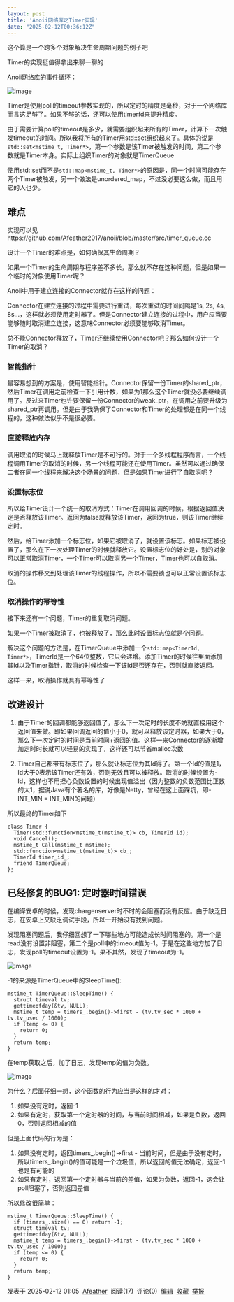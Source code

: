 ```yaml
---
layout: post
title: 'Anoii网络库之Timer实现'
date: "2025-02-12T00:36:12Z"
---
```

这个算是一个跨多个对象解决生命周期问题的例子吧

Timer的实现挺值得拿出来聊一聊的

Anoii网络库的事件循环：

![image](https://img2024.cnblogs.com/blog/2771459/202502/2771459-20250212000739210-240784718.png)

Timer是使用poll的timeout参数实现的，所以定时的精度是毫秒，对于一个网络库而言这足够了。如果不够的话，还可以使用timerfd来提升精度。

由于需要计算poll的timeout是多少，就需要组织起来所有的Timer，计算下一次触发timeout的时间。所以我将所有的Timer用std::set组织起来了。具体的说是`std::set<mstime_t, Timer*>`，第一个参数是该Timer被触发的时间，第二个参数就是Timer本身。实际上组织Timer的对象就是TimerQueue

使用std::set而不是`std::map<mstime_t, Timer*>`的原因是，同一个时间可能存在两个Timer被触发，另一个做法是unordered\_map，不过没必要这么做，而且用它的人也少。

难点
--

实现可以见https://github.com/Afeather2017/anoii/blob/master/src/timer\_queue.cc

设计一个Timer的难点是，如何确保其生命周期？

如果一个Timer的生命周期与程序差不多长，那么就不存在这种问题，但是如果一个临时的对象使用Timer呢？

Anoii中用于建立连接的Connector就存在这样的问题：

Connector在建立连接的过程中需要进行重试，每次重试的时间间隔是1s, 2s, 4s, 8s...，这样就必须使用定时器了。但是Connector建立连接的过程中，用户应当要能够随时取消建立连接，这意味Connector必须要能够取消Timer。

总不能Connector释放了，Timer还继续使用Connector吧？那么如何设计一个Timer的取消？

### 智能指针

最容易想到的方案是，使用智能指针。Connector保留一份Timer的shared\_ptr，然后Timer在调用之前检查一下引用计数，如果为1那么这个Timer就没必要继续调用了。反过来Timer也许要保留一份Connector的weak\_ptr，在调用之前要升级为shared\_ptr再调用。但是由于我确保了Connector和Timer的处理都是在同一个线程的，这种做法似乎不是很必要。

### 直接释放内存

调用取消的时候马上就释放Timer是不可行的。对于一个多线程程序而言，一个线程调用Timer的取消的时候，另一个线程可能还在使用Timer。虽然可以通过确保二者在同一个线程来解决这个场景的问题，但是如果Timer进行了自取消呢？

### 设置标志位

所以给Timer设计一个统一的取消方式：Timer在调用回调的时候，根据返回值决定是否释放该Timer。返回为false就释放该Timer，返回为true，则该Timer继续定时。

然后，给Timer添加一个标志位，如果它被取消了，就设置该标志。如果标志被设置了，那么在下一次处理Timer的时候就释放它。设置标志位的好处是，别的对象可以正常取消Timer，一个Timer可以取消另一个Timer，Timer也可以自取消。

取消的操作移交到处理该Timer的线程操作，所以不需要锁也可以正常设置该标志位。

### 取消操作的幂等性

接下来还有一个问题，Timer的重复取消问题。

如果一个Timer被取消了，也被释放了，那么此时设置标志位就是个问题。

解决这个问题的方法是，在TimerQueue中添加一个`std::map<TimerId, Timer*>`，TimerId是一个64位整数，它只会递增。添加Timer的时候往里面添加其Id以及Timer指针，取消的时候检查一下该Id是否还存在，否则就直接返回。

这样一来，取消操作就具有幂等性了

改进设计
----

1.  由于Timer的回调都能够返回值了，那么下一次定时的长度不妨就直接用这个返回值来做。即如果回调返回的值小于0，就可以释放该定时器，如果大于0，那么下一次定时的时间是当前时间+返回的值。这样一来Connector的逐渐增加定时时长就可以轻易的实现了，这样还可以节省malloc次数
    
2.  Timer自己都带有标志位了，那么就让标志位为其Id得了。第一个Id的值是1，Id大于0表示该Timer还有效，否则无效且可以被释放。取消的时候设置为-Id，这样也不用担心负数设置的时候出现值溢出（因为整数的负数范围比正数的大1，据说Java有个著名的库，好像是Netty，曾经在这上面踩坑，即-INT\_MIN = INT\_MIN的问题）
    

所以最终的Timer如下

    class Timer {
      Timer(std::function<mstime_t(mstime_t)> cb, TimerId id);
      void Cancel();
      mstime_t Call(mstime_t mstime);
      std::function<mstime_t(mstime_t)> cb_;
      TimerId timer_id_;
      friend TimerQueue;
    };
    

已经修复的BUG1: 定时器时间错误
------------------

在编译安卓的时候，发现chargenserver时不时的会阻塞而没有反应。由于缺乏日志，在安卓上又缺乏调试手段，所以一开始没有找到问题。

发现阻塞问题后，我仔细回想了一下哪些地方可能造成长时间阻塞的。第一个是read没有设置非阻塞，第二个是poll中的timeout值为-1。于是在这些地方加了日志，发现poll的timeout设置为-1。果不其然，发现了timeout为-1。

![image](https://img2024.cnblogs.com/blog/2771459/202501/2771459-20250112222922305-811127146.png)

\-1的来源是TimerQueue中的SleepTime():

    mstime_t TimerQueue::SleepTime() {
      struct timeval tv;
      gettimeofday(&tv, NULL);
      mstime_t temp = timers_.begin()->first - (tv.tv_sec * 1000 + tv.tv_usec / 1000);
      if (temp <= 0) {
        return 0;
      }
      return temp;
    }
    

在temp获取之后，加了日志，发现temp的值为负数。

![image](https://img2024.cnblogs.com/blog/2771459/202501/2771459-20250112222425100-852006734.png)

为什么？后面仔细一想，这个函数的行为应当是这样的才对：

1.  如果没有定时，返回-1
2.  如果有定时，获取第一个定时器的时间，与当前时间相减，如果是负数，返回0，否则返回相减的值

但是上面代码的行为是：

1.  如果没有定时，返回timers\_.begin()->first - 当前时间，但是由于没有定时，所以timers\_.begin()的值可能是一个垃圾值，所以返回的值无法确定，返回-1也是有可能的
2.  如果有定时，返回第一个定时器与当前的差值，如果为负数，返回-1，这会让poll阻塞了，否则返回差值

所以修改很简单：

    mstime_t TimerQueue::SleepTime() {
      if (timers_.size() == 0) return -1;
      struct timeval tv;
      gettimeofday(&tv, NULL);
      mstime_t temp = timers_.begin()->first - (tv.tv_sec * 1000 + tv.tv_usec / 1000);
      if (temp <= 0) {
        return 0;
      }
      return temp;
    }
    

发表于 2025-02-12 01:05  [Afeather](https://www.cnblogs.com/Afeather)  阅读(17)  评论(0)  [编辑](https://i.cnblogs.com/EditPosts.aspx?postid=18667518)  [收藏](javascript:void\(0\))  [举报](javascript:void\(0\))
